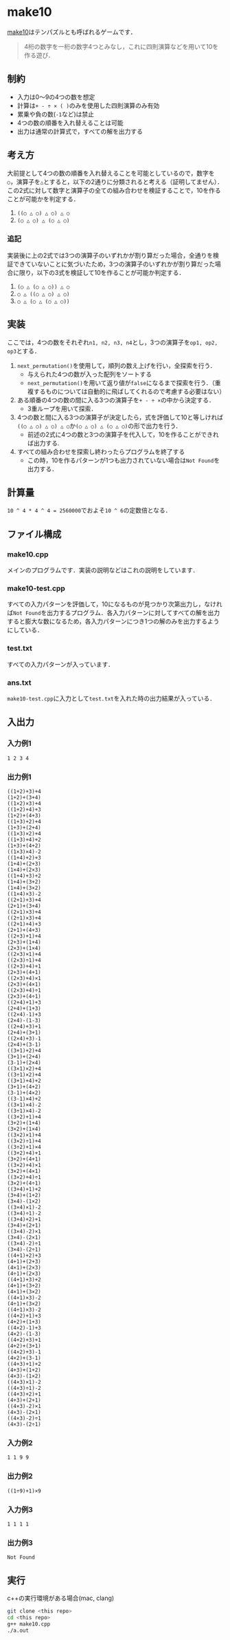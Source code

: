 # make10
[make10](https://ja.wikipedia.org/wiki/%E3%83%86%E3%83%B3%E3%83%91%E3%82%BA%E3%83%AB)はテンパズルとも呼ばれるゲームです．
>4桁の数字を一桁の数字4つとみなし，これに四則演算などを用いて10を作る遊び．

## 制約
- 入力は0〜9の4つの数を想定
- 計算は`+ - ÷ × ( )`のみを使用した四則演算のみ有効
- 累乗や負の数(`-1`など)は禁止
- 4つの数の順番を入れ替えることは可能
- 出力は通常の計算式で，すべての解を出力する

## 考え方
大前提として4つの数の順番を入れ替えることを可能としているので，数字を`○`，演算子を`△`とすると，以下の2通りに分類されると考える（証明してません）．この2式に対して数字と演算子の全ての組み合わせを検証することで，10を作ることが可能かを判定する．
  1. `((○ △ ○) △ ○) △ ○`
  2. `(○ △ ○) △ (○ △ ○)`
### 追記
実装後に上の2式では3つの演算子のいずれかが割り算だった場合，全通りを検証できていないことに気づいたため，3つの演算子のいずれかが割り算だった場合に限り，以下の3式を検証して10を作ることが可能か判定する．
   1. `(○ △ (○ △ ○)) △ ○`
   2. `○ △ ((○ △ ○) △ ○)`
   3. `○ △ (○ △ (○ △ ○))`

## 実装
ここでは，4つの数をそれぞれ`n1, n2, n3, n4`とし，3つの演算子を`op1, op2, op3`とする．
1. `next_permutation()`を使用して，順列の数え上げを行い，全探索を行う．
   - 与えられた4つの数が入った配列をソートする
   - `next_permutation()`を用いて返り値が`false`になるまで探索を行う．（重複するものについては自動的に飛ばしてくれるので考慮する必要はない）
2. ある順番の4つの数の間に入る3つの演算子を`+ - ÷ ×`の中から決定する．
   - 3重ループを用いて探索．
3. 4つの数と間に入る3つの演算子が決定したら，式を評価して10と等しければ`((○ △ ○) △ ○) △ ○`か`(○ △ ○) △ (○ △ ○)`の形で出力を行う．
   - 前述の2式に4つの数と3つの演算子を代入して，10を作ることができれば出力する.
4. すべての組み合わせを探索し終わったらプログラムを終了する
   - この時，10を作るパターンが1つも出力されていない場合は`Not Found`を出力する．

## 計算量
`10 ^ 4 * 4 ^ 4 = 2560000`でおよそ`10 ^ 6`の定数倍となる．

## ファイル構成
### make10.cpp
メインのプログラムです．実装の説明などはこれの説明をしています．


### make10-test.cpp
すべての入力パターンを評価して，10になるものが見つかり次第出力し，なければ`Not Found`を出力するプログラム．各入力パターンに対してすべての解を出力すると膨大な数になるため，各入力パターンにつき1つの解のみを出力するようにしている．

### test.txt
すべての入力パターンが入っています．

### ans.txt
`make10-test.cpp`に入力として`test.txt`を入れた時の出力結果が入っている．

## 入出力
### 入力例1
`1 2 3 4`
### 出力例1
```
((1+2)+3)+4
(1+2)+(3+4)
((1×2)×3)+4
((1+2)+4)+3
(1+2)+(4+3)
((1+3)+2)+4
(1+3)+(2+4)
((1×3)×2)+4
((1+3)+4)+2
(1+3)+(4+2)
((1×3)×4)-2
((1+4)+2)+3
(1+4)+(2+3)
(1×4)+(2×3)
((1+4)+3)+2
(1+4)+(3+2)
(1×4)+(3×2)
((1×4)×3)-2
((2+1)+3)+4
(2+1)+(3+4)
((2×1)×3)+4
((2÷1)×3)+4
((2+1)+4)+3
(2+1)+(4+3)
((2+3)+1)+4
(2+3)+(1+4)
(2×3)+(1×4)
((2×3)×1)+4
((2×3)÷1)+4
((2+3)+4)+1
(2+3)+(4+1)
((2×3)+4)×1
(2×3)+(4×1)
((2×3)+4)÷1
(2×3)+(4÷1)
((2+4)+1)+3
(2+4)+(1+3)
((2×4)-1)+3
(2×4)-(1-3)
((2+4)+3)+1
(2+4)+(3+1)
((2×4)+3)-1
(2×4)+(3-1)
((3+1)+2)+4
(3+1)+(2+4)
(3-1)+(2×4)
((3×1)×2)+4
((3÷1)×2)+4
((3+1)+4)+2
(3+1)+(4+2)
(3-1)+(4×2)
((3-1)×4)+2
((3×1)×4)-2
((3÷1)×4)-2
((3+2)+1)+4
(3+2)+(1+4)
(3×2)+(1×4)
((3×2)×1)+4
((3×2)÷1)+4
((3÷2)+1)×4
((3+2)+4)+1
(3+2)+(4+1)
((3×2)+4)×1
(3×2)+(4×1)
((3×2)+4)÷1
(3×2)+(4÷1)
((3+4)+1)+2
(3+4)+(1+2)
(3×4)-(1×2)
((3×4)×1)-2
((3×4)÷1)-2
((3+4)+2)+1
(3+4)+(2+1)
((3×4)-2)×1
(3×4)-(2×1)
((3×4)-2)÷1
(3×4)-(2÷1)
((4+1)+2)+3
(4+1)+(2+3)
(4×1)+(2×3)
(4÷1)+(2×3)
((4+1)+3)+2
(4+1)+(3+2)
(4×1)+(3×2)
((4×1)×3)-2
(4÷1)+(3×2)
((4÷1)×3)-2
((4+2)+1)+3
(4+2)+(1+3)
((4×2)-1)+3
(4×2)-(1-3)
((4+2)+3)+1
(4+2)+(3+1)
((4×2)+3)-1
(4×2)+(3-1)
((4+3)+1)+2
(4+3)+(1+2)
(4×3)-(1×2)
((4×3)×1)-2
((4×3)÷1)-2
((4+3)+2)+1
(4+3)+(2+1)
((4×3)-2)×1
(4×3)-(2×1)
((4×3)-2)÷1
(4×3)-(2÷1)
```

### 入力例2
`1 1 9 9`

### 出力例2
`((1÷9)+1)×9`

### 入力例3
`1 1 1 1`

### 出力例3
`Not Found`

## 実行
c++の実行環境がある場合(mac, clang)
```sh
git clone <this repo>
cd <this repo>
g++ make10.cpp
./a.out
```
